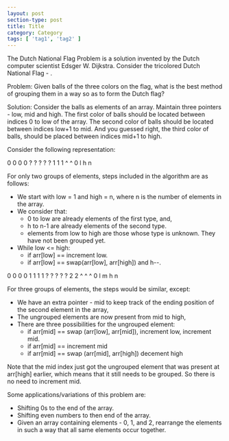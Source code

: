 ```yaml
---
layout: post
section-type: post
title: Title
category: Category
tags: [ 'tag1', 'tag2' ]
---
```


The Dutch National Flag Problem is a solution invented by the Dutch computer scientist Edsger W. Dijkstra. Consider the tricolored Dutch National Flag - . 

Problem: Given balls of the three colors on the flag, what is the best method of grouping them in a way so as to form the Dutch flag? 

Solution: Consider the balls as elements of an array. Maintain three pointers - low, mid and high. The first color of balls should be located between indices 0 to low of the array. The second color of balls should be located between indices low+1 to mid. And you guessed right, the third color of balls, should be placed between indices mid+1 to high. 

Consider the following representation: 

0 0 0 0 ? ? ? ? ? 1 1 1
        ^       ^
0       l       h     n

For only two groups of elements, steps included in the algorithm are as follows: 

* We start with low = 1 and high = n, where n is the number of elements in the array.
* We consider that:
  * 0 to low are already elements of the first type, and, 
  * h to n-1 are already elements of the second type.
  * elements from low to high are those whose type is unknown. They have not been grouped yet. 
* While low <= high: 
  * if arr[low] == <first type> increment low.
  * if arr[low] == <second type> swap(arr[low], arr[high]) and h--.

0 0 0 0 1 1 1 1 ? ? ? ? ? 2 2
        ^       ^       ^
0       l       m       h   n
 
For three groups of elements, the steps would be similar, except:

* We have an extra pointer - mid to keep track of the ending position of the second element in the array,
* The ungrouped elements are now present from mid to high,
* There are three possibilities for the ungrouped element:
  * if arr[mid] == <first type>
        swap (arr[low], arr[mid]),
        increment low, 
        increment mid.
  * if arr[mid] == <second type>
        increment mid
  * if arr[mid] == <third type>
        swap (arr[mid], arr[high])
        decement high

Note that the mid index just got the ungrouped element that was present at arr[high] earlier, which means that it still needs to be grouped. So there is no need to increment mid. 

Some applications/variations of this problem are:

* Shifting 0s to the end of the array.
* Shifting even numbers to then end of the array. 
* Given an array containing elements - 0, 1, and 2, rearrange the elements in such a way that all same elements occur together. 
